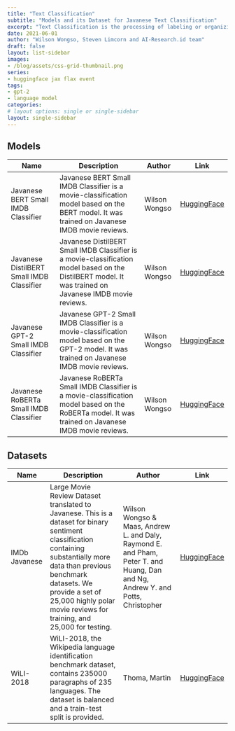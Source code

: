 ```yaml
---
title: "Text Classification"
subtitle: "Models and its Dataset for Javanese Text Classification"
excerpt: "Text Classification is the processing of labeling or organizing text data into groups. It forms a fundamental part of Natural Language Processing."
date: 2021-06-01
author: "Wilson Wongso, Steven Limcorn and AI-Research.id team"
draft: false
layout: list-sidebar
images:
- /blog/assets/css-grid-thumbnail.png
series:
- huggingface jax flax event
tags:
- gpt-2
- language model
categories:
# layout options: single or single-sidebar
layout: single-sidebar
---
```


## Models

| Name                                      | Description                                                                                                                                             | Author        | Link                                                                                  |
| ----------------------------------------- | ------------------------------------------------------------------------------------------------------------------------------------------------------- | ------------- | ------------------------------------------------------------------------------------- |
| Javanese BERT Small IMDB Classifier       | Javanese BERT Small IMDB Classifier is a movie-classification model based on the BERT model. It was trained on Javanese IMDB movie reviews.             | Wilson Wongso | [HuggingFace](https://huggingface.co/w11wo/javanese-bert-small-imdb-classifier)       |
| Javanese DistilBERT Small IMDB Classifier | Javanese DistilBERT Small IMDB Classifier is a movie-classification model based on the DistilBERT model. It was trained on Javanese IMDB movie reviews. | Wilson Wongso | [HuggingFace](https://huggingface.co/w11wo/javanese-distilbert-small-imdb-classifier) |
| Javanese GPT-2 Small IMDB Classifier      | Javanese GPT-2 Small IMDB Classifier is a movie-classification model based on the GPT-2 model. It was trained on Javanese IMDB movie reviews.           | Wilson Wongso | [HuggingFace](https://huggingface.co/w11wo/javanese-gpt2-small-imdb-classifier)       |
| Javanese RoBERTa Small IMDB Classifier    | Javanese RoBERTa Small IMDB Classifier is a movie-classification model based on the RoBERTa model. It was trained on Javanese IMDB movie reviews.       | Wilson Wongso | [HuggingFace](https://huggingface.co/w11wo/javanese-roberta-small-imdb-classifier)    |

## Datasets

| Name          | Description                                                                                                                                                                                                                                                               | Author                                                                                                                          | Link                                                               |
| ------------- | ------------------------------------------------------------------------------------------------------------------------------------------------------------------------------------------------------------------------------------------------------------------------- | ------------------------------------------------------------------------------------------------------------------------------- | ------------------------------------------------------------------ |
| IMDb Javanese | Large Movie Review Dataset translated to Javanese. This is a dataset for binary sentiment classification containing substantially more data than previous benchmark datasets. We provide a set of 25,000 highly polar movie reviews for training, and 25,000 for testing. | Wilson Wongso & Maas, Andrew L. and Daly, Raymond E. and Pham, Peter T. and Huang, Dan and Ng, Andrew Y. and Potts, Christopher | [HuggingFace](https://huggingface.co/datasets/w11wo/imdb-javanese) |
| WiLI-2018     | WiLI-2018, the Wikipedia language identification benchmark dataset, contains 235000 paragraphs of 235 languages. The dataset is balanced and a train-test split is provided.                                                                                              | Thoma, Martin                                                                                                                   | [HuggingFace](https://huggingface.co/datasets/wili_2018)           |

